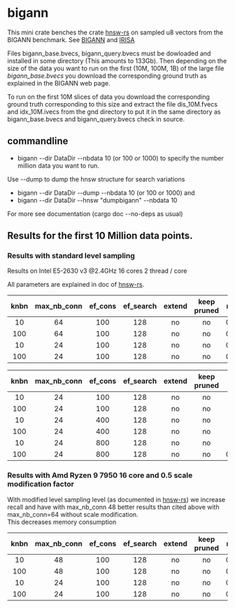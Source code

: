 # bigann

This mini crate benches the crate [hnsw-rs](https://crates.io/crates/hnsw_rs) on sampled u8 vectors from the BIGANN benchmark. See [BIGANN](https://big-ann-benchmarks.com/neurips21.html) and [IRISA](http://corpus-texmex.irisa.fr/)

Files bigann_base.bvecs, bigann_query.bvecs must be dowloaded and installed in some directory (This amounts to 133Gb).
Then depending on the size of the data you want to run on the first (10M, 100M, 1B) of the large file *bigann_base.bvecs* you download the corresponding ground truth as explained in the BIGANN web page.

To run on the first 10M slices of data you download the corresponding ground truth corresponding to this size and extract the file dis_10M.fvecs and idx_10M.ivecs from the gnd directory to put it in the same directory as bigann_base.bvecs and bigann_query.bvecs check in source.

## commandline

- bigann --dir DataDir --nbdata 10 (or 100 or 1000) to specify the number million data you want to run.

Use --dump to dump the hnsw structure for search variations
 - bigann --dir DataDir --dump --nbdata 10 (or 100 or 1000) and
 - bigann --dir DataDir --hnsw "dumpbigann" --nbdata 10 

For more see documentation (cargo doc --no-deps as usual) 
## Results for the first 10 Million data points.

### Results with standard level sampling

Results on Intel E5-2630 v3 @2.4GHz
16 cores 2 thread / core

All parameters are explained in doc of  [hnsw-rs](https://crates.io/crates/hnsw_rs).


| knbn  | max_nb_conn | ef_cons | ef_search | extend | keep pruned | recall | req/s | last ratio |
| :---: | :---------: | :-----: | :-------: | :----: | :---------: | :----: | :---: | :--------: |
|  10   |     64      |   100   |    128    |   no   |     no      | 0.995  | 2610  |   1.0002   |
|  100  |     64      |   100   |    128    |   no   |     no      | 0.983  | 1350  |   1.0006   |
|  10   |     24      |   100   |    128    |   no   |     no      | 0.970  | 4845  |   1.001    |
|  100  |     24      |   100   |    128    |   no   |     no      | 0.923  | 2411  |   1.003    |



| knbn  | max_nb_conn | ef_cons | ef_search | extend | keep pruned | recall | req/s | last ratio |
| :---: | :---------: | :-----: | :-------: | :----: | :---------: | :----: | :---: | :--------: |
|  10   |     24      |   100   |    128    |   no   |     no      | 0.960  | 5900  |   1.001    |
|  100  |     24      |   100   |    128    |   no   |     no      | 0.907  | 2800  |   1.004    |
|  10   |     24      |   400   |    128    |   no   |     no      | 0.972  | 4678  |   1.001    |
|  100  |     24      |   400   |    128    |   no   |     no      | 0.938  | 2338  |   1.003    |
|  10   |     24      |   800   |    128    |   no   |     no      | 0.975  | 4313  |   1.001    |
|  100  |     24      |   800   |    128    |   no   |     no      | 0.9428 | 2151  |   1.0025   |


###  Results with Amd Ryzen 9 7950 16 core and 0.5 scale modification factor

With modified level sampling level (as documented in [hnsw-rs](https://crates.io/crates/hnsw_rs))
we increase recall and have with max_nb_conn 48 better results than cited above with max_nb_conn=64 without scale modification.  
This decreases memory consumption

| knbn  | max_nb_conn | ef_cons | ef_search | extend | keep pruned | recall | req/s | last ratio |
| :---: | :---------: | :-----: | :-------: | :----: | :---------: | :----: | :---: | :--------: |
|  10   |     48      |   100   |    128    |   no   |     no      | 0.997  | 6283  |   1.0001   |
|  100  |     48      |   100   |    128    |   no   |     no      | 0.980  | 3152  |   1.0007   |
|  10   |     24      |   100   |    128    |   no   |     no      | 0.989  | 9825  |   1.0003   |
|  100  |     24      |   100   |    128    |   no   |     no      | 0.958  | 4897  |   1.0017   |
